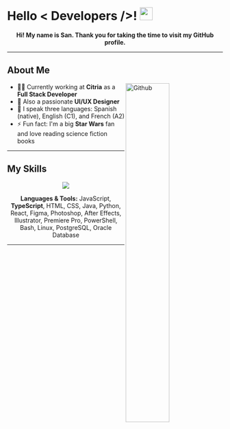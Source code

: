 <h1> Hello &lt; Developers /&gt;! <img src="https://raw.githubusercontent.com/MartinHeinz/MartinHeinz/master/wave.gif" width="30px" /></h1>

<p align="center">
  <strong>Hi! My name is San. Thank you for taking the time to visit my GitHub profile.</strong>
</p>

---

<h2> About Me </h2>

<img width="45%" align="right" alt="Github" src="https://raw.githubusercontent.com/onimur/.github/master/.resources/git-header.svg" />

- 🧑‍🎓 Currently working at **Citria** as a **Full Stack Developer**  
- 🎨 Also a passionate **UI/UX Designer**  
- 💬 I speak three languages: Spanish (native), English (C1), and French (A2)  
- ⚡ Fun fact: I'm a big **Star Wars** fan and love reading science fiction books  

---

<h2> My Skills </h2>

<p align="center">
  <a href="https://skillicons.dev">
    <img src="https://skillicons.dev/icons?i=js,ts,html,css,java,py,react,figma,ps,ae,ai,pr,powershell,bash,linux,postgres,oracle" />
  </a>
</p>

<p align="center">
  <strong>Languages & Tools:</strong> JavaScript, <strong>TypeScript</strong>, HTML, CSS, Java, Python, React, Figma, Photoshop, After Effects, Illustrator, Premiere Pro, PowerShell, Bash, Linux, PostgreSQL, Oracle Database
</p>

---

